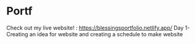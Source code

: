 # Portf

Check out my live website! : https://blessingsportfolio.netlify.app/
Day 1- Creating an idea for website and creating a schedule to make website
